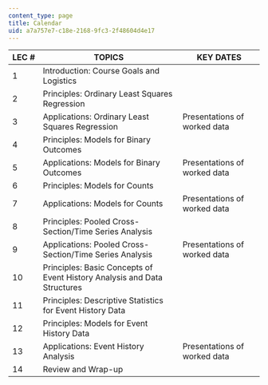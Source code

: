 ```yaml
---
content_type: page
title: Calendar
uid: a7a757e7-c18e-2168-9fc3-2f48604d4e17
---
```


| LEC # | TOPICS | KEY DATES |
| --- | --- | --- |
| 1 | Introduction: Course Goals and Logistics | &nbsp; |
| 2 | Principles: Ordinary Least Squares Regression | &nbsp; |
| 3 | Applications: Ordinary Least Squares Regression | Presentations of worked data |
| 4 | Principles: Models for Binary Outcomes | &nbsp; |
| 5 | Applications: Models for Binary Outcomes | Presentations of worked data |
| 6 | Principles: Models for Counts | &nbsp; |
| 7 | Applications: Models for Counts | Presentations of worked data |
| 8 | Principles: Pooled Cross-Section/Time Series Analysis | &nbsp; |
| 9 | Applications: Pooled Cross-Section/Time Series Analysis | Presentations of worked data |
| 10 | Principles: Basic Concepts of Event History Analysis and Data Structures | &nbsp; |
| 11 | Principles: Descriptive Statistics for Event History Data | &nbsp; |
| 12 | Principles: Models for Event History Data | &nbsp; |
| 13 | Applications: Event History Analysis | Presentations of worked data |
| 14 | Review and Wrap-up |